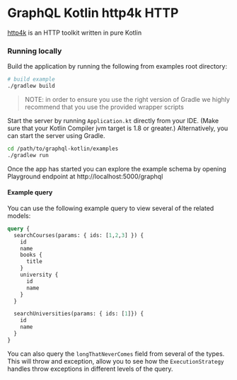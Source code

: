 # GraphQL Kotlin http4k HTTP

[http4k](http://http4k.org/) is an HTTP toolkit written in pure Kotlin

### Running locally
Build the application by running the following from examples root directory:

```bash
# build example
./gradlew build
```

> NOTE: in order to ensure you use the right version of Gradle we highly recommend that you use the provided wrapper scripts

Start the server by running `Application.kt` directly from your IDE. (Make sure that your Kotlin Compiler jvm target is 1.8 or greater.)
Alternatively, you can start the server using Gradle.

```bash
cd /path/to/graphql-kotlin/examples
./gradlew run
```

Once the app has started you can explore the example schema by opening Playground endpoint at http://localhost:5000/graphql

#### Example query

You can use the following example query to view several of the related models:

```graphql
query {
  searchCourses(params: { ids: [1,2,3] }) {
    id
    name
    books {
      title
    }
    university {
      id
      name
    }
  }

  searchUniversities(params: { ids: [1]}) {
    id
    name
  }
}
```

You can also query the `longThatNeverComes` field from several of the types. This will throw and exception,
allow you to see how the `ExecutionStrategy` handles throw exceptions in different levels of the query.

